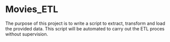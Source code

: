 # Movies_ETL

The purpose of this project is to write a script to extract, transform and load the provided data.  This script will be automated to carry out the ETL proces without supervision.  
